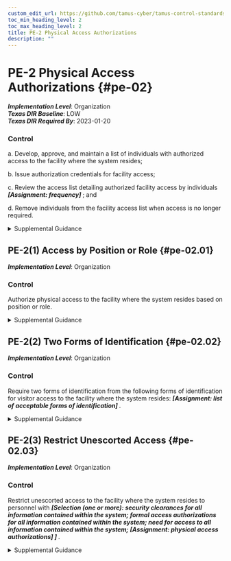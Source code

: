 ```yaml
---
custom_edit_url: https://github.com/tamus-cyber/tamus-control-standards/tree/main/content/tamus.edu/TAMUS_profile.xml
toc_min_heading_level: 2
toc_max_heading_level: 2
title: PE-2 Physical Access Authorizations
description: ""
---
```


# PE-2 Physical Access Authorizations {#pe-02}

_**Implementation Level**_: Organization\
_**Texas DIR Baseline**_: LOW\
_**Texas DIR Required By**_: 2023-01-20

### Control

a. Develop, approve, and maintain a list of individuals with authorized access to the facility where the system resides;

b. Issue authorization credentials for facility access;

c. Review the access list detailing authorized facility access by individuals <strong title="pe-02_odp"> <em>[Assignment: frequency]</em> </strong> ; and

d. Remove individuals from the facility access list when access is no longer required.

<details>
  <summary>Supplemental Guidance</summary>

Physical access authorizations apply to employees and visitors. Individuals with permanent physical access authorization credentials are not considered visitors. Authorization credentials include ID badges, identification cards, and smart cards. Organizations determine the strength of authorization credentials needed consistent with applicable laws, executive orders, directives, regulations, policies, standards, and guidelines. Physical access authorizations may not be necessary to access certain areas within facilities that are designated as publicly accessible.

</details>

## PE-2(1) Access by Position or Role {#pe-02.01}

_**Implementation Level**_: Organization

### Control

Authorize physical access to the facility where the system resides based on position or role.

<details>
  <summary>Supplemental Guidance</summary>

Role-based facility access includes access by authorized permanent and regular/routine maintenance personnel, duty officers, and emergency medical staff.

</details>

## PE-2(2) Two Forms of Identification {#pe-02.02}

_**Implementation Level**_: Organization

### Control

Require two forms of identification from the following forms of identification for visitor access to the facility where the system resides: <strong title="pe-02.02_odp"> <em>[Assignment: list of acceptable forms of identification]</em> </strong>.

<details>
  <summary>Supplemental Guidance</summary>

Acceptable forms of identification include passports, REAL ID-compliant drivers’ licenses, and Personal Identity Verification (PIV) cards. For gaining access to facilities using automated mechanisms, organizations may use PIV cards, key cards, PINs, and biometrics.

</details>

## PE-2(3) Restrict Unescorted Access {#pe-02.03}

_**Implementation Level**_: Organization

### Control

Restrict unescorted access to the facility where the system resides to personnel with <strong title="pe-02.03_odp.01"> <em>[Selection (one or more): security clearances for all information contained within the system; formal access authorizations for all information contained within the system; need for access to all information contained within the system; <strong title="pe-02.03_odp.02"> <em>[Assignment: physical access authorizations]</em> </strong> ]</em> </strong>.

<details>
  <summary>Supplemental Guidance</summary>

Individuals without required security clearances, access approvals, or need to know are escorted by individuals with appropriate physical access authorizations to ensure that information is not exposed or otherwise compromised.

</details>

